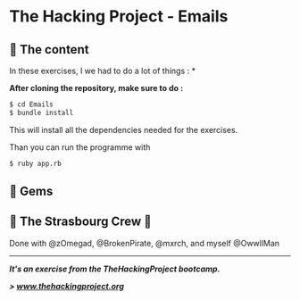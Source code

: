 # The Hacking Project - Emails


## 📰 The content
In these exercises, I we had to do a lot of things : 
* 

**After cloning the repository, make sure to do :**
```sh
$ cd Emails
$ bundle install
```
This will install all the dependencies needed for the exercises.

Than you can run the programme with 
```sh
$ ruby app.rb
```

## 💎 Gems



## :european_post_office: The Strasbourg Crew 💪
Done with @zOmegad, @BrokenPirate, @mxrch, and myself @OwwllMan

<hr>

***It's an exercise from the TheHackingProject bootcamp.***

***> www.thehackingproject.org***

